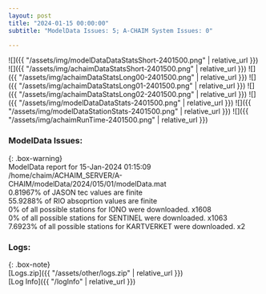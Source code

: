 ```yaml
---
layout: post
title: "2024-01-15 00:00:00"
subtitle: "ModelData Issues: 5; A-CHAIM System Issues: 0"

---
```


![]({{ "/assets/img/modelDataDataStatsShort-2401500.png" | relative_url }})
![]({{ "/assets/img/achaimDataStatsShort-2401500.png" | relative_url }})
![]({{ "/assets/img/achaimDataStatsLong00-2401500.png" | relative_url }})
![]({{ "/assets/img/achaimDataStatsLong01-2401500.png" | relative_url }})
![]({{ "/assets/img/achaimDataStatsLong02-2401500.png" | relative_url }})
![]({{ "/assets/img/modelDataDataStats-2401500.png" | relative_url }})
![]({{ "/assets/img/modelDataStationStats-2401500.png" | relative_url }})
![]({{ "/assets/img/achaimRunTime-2401500.png" | relative_url }})


### ModelData Issues:  
  
{: .box-warning}  
 ModelData report for 15-Jan-2024 01:15:09   
 /home/chaim/ACHAIM_SERVER/A-CHAIM/modelData/2024/015/01/modelData.mat   
 0.81967% of JASON tec values are finite   
 55.9288% of RIO absoprtion values are finite   
 0% of all possible stations for IONO were downloaded. x1608   
 0% of all possible stations for SENTINEL were downloaded. x1063   
 7.6923% of all possible stations for KARTVERKET were downloaded. x2   
  


### Logs:  
  
{: .box-note}  
[Logs.zip]({{ "/assets/other/logs.zip" | relative_url }})  
[Log Info]({{ "/logInfo" | relative_url }})  
